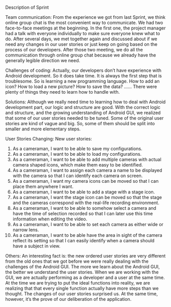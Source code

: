 Description of Sprint

Team communication:
From the experience we got from last Sprint, we think online group chat is the most convenient way to communicate. We had two face-to-face meetings at the beginning. In the first one, the project manager had a talk with everyone individually to make sure everyone knew what to do. After several days, we met together again and discussed about if we need any changes in our user stories or just keep on going based on the process of our developers. After those two meeting, we do all the communication through online group chat because we already have the generally legible direction we need.

Challenges of coding:
Actually, our developers don’t have experience with Android development. So it does take time. It is always the first step that is troublesome. So is learning a new programming language. How to add an icon? How to load a new picture? How to save the data? …… There were plenty of things they need to learn how to handle with. 

Solutions:
Although we really need time to learning how to deal with Android development part, our logic and structure are good. With the correct logic and structure, and the growing understanding of Android GUI, we realized that some of our user stories needed to be tuned. Some of the original user stories are kind of vague and big. So, some of them should be split into smaller and more elementary steps.

User Stories Changing:
New user stories:
1.	As a cameraman, I want to be able to save my configurations.
2.	As a cameraman, I want to be able to load my configurations.
3.	As a cameraman, I want to be able to add multiple cameras with actual camera shaped icons, which make them easy to be identified.
4.	As a cameraman, I want to assign each camera a name to be displayed with the camera so that I can identify each camera on screen.
5.	As a cameraman, I want my camera icons can be moved so that I can place them anywhere I want.
6.	As a cameraman, I want to be able to add a stage with a stage icon.
7.	As a cameraman, I want the stage icon can be moved so that the stage and the cameras correspond with the real-life recording environment.
8.	As a cameraman, I want to be able to somehow select a camera and have the time of selection recorded so that I can later use this time information when editing the video.
9.	As a cameraman, I want to be able to set each camera as either wide or narrow lens.
10.	As a cameraman, I want to be able have the area in sight of the camera reflect its setting so that I can easily identify when a camera should have a subject in view. 

Others:
An interesting fact is: the new ordered user stories are very different from the old ones that we got before we were really dealing with the challenges of the Android GUI. The more we learn about the Android GUI, the better we understand the user stories. When we are working with the GUI, we are actually performing as a developer and a user at the same time. At the time we are trying to put the ideal functions into reality, we are realizing that that every single function actually have more steps than we thought. The changes of our user stories surprised us. At the same time, however, it’s the prove of our deliberation of the application.
